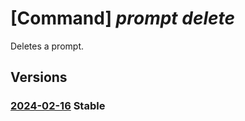 # [Command] _prompt delete_

Deletes a prompt.

## Versions

### [2024-02-16](/Resources/fllm-plane/L2luc3RhbmNlcy97fS9wcm92aWRlcnMvZm91bmRhdGlvbmFsbG0ucHJvbXB0L3Byb21wdHMve30=/2024-02-16.xml) **Stable**

<!-- fllm-plane /instances/{}/providers/foundationallm.prompt/prompts/{} 2024-02-16 -->
